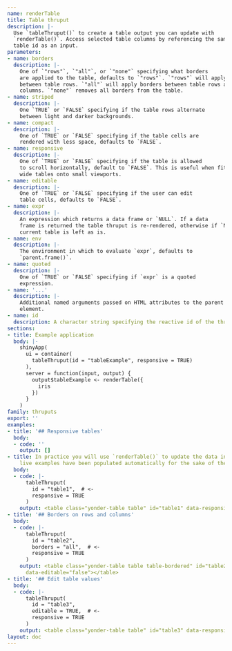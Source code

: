 ```yaml
---
name: renderTable
title: Table thruput
description: |-
  Use `tableThruput()` to create a table output you can update with
  `renderTable()`. Access selected table columns by referencing the same
  table id as an input.
parameters:
- name: borders
  description: |-
    One of `"rows"`, `"all"`, or `"none"` specifying what borders
    are applied to the table, defaults to `"rows"`. `"rows"` will apply borders
    between table rows. `"all"` will apply borders between table rows and
    columns. `"none"` removes all borders from the table.
- name: striped
  description: |-
    One `TRUE` or `FALSE` specifying if the table rows alternate
    between light and darker backgrounds.
- name: compact
  description: |-
    One of `TRUE` or `FALSE` specifying if the table cells are
    rendered with less space, defaults to `FALSE`.
- name: responsive
  description: |-
    One of `TRUE` or `FALSE` specifying if the table is allowed
    to scroll horizontally, default to `FALSE`. This is useful when fitting
    wide tables onto small viewports.
- name: editable
  description: |-
    One of `TRUE` or `FALSE` specifying if the user can edit
    table cells, defaults to `FALSE`.
- name: expr
  description: |-
    An expression which returns a data frame or `NULL`. If a data
    frame is returned the table thruput is re-rendered, otherwise if `NULL` the
    current table is left as is.
- name: env
  description: |-
    The environment in which to evaluate `expr`, defaults to
    `parent.frame()`.
- name: quoted
  description: |-
    One of `TRUE` or `FALSE` specifying if `expr` is a quoted
    expression.
- name: '...'
  description: |-
    Additional named arguments passed on HTML attributes to the parent
    element.
- name: id
  description: A character string specifying the reactive id of the thruput.
sections:
- title: Example application
  body: |-
    shinyApp(
      ui = container(
        tableThruput(id = "tableExample", responsive = TRUE)
      ),
      server = function(input, output) {
        output$tableExample <- renderTable({
          iris
        })
      }
    )
family: thruputs
export: ''
examples:
- title: '## Responsive tables'
  body:
  - code: ''
    output: []
- title: In practice you will use `renderTable()` to update the data in a table. These
    live examples have been populated automatically for the sake of the demo.
  body:
  - code: |-
      tableThruput(
        id = "table1",  # <-
        responsive = TRUE
      )
    output: <table class="yonder-table table" id="table1" data-responsive="true" data-editable="false"></table>
- title: '## Borders on rows and columns'
  body:
  - code: |-
      tableThruput(
        id = "table2",
        borders = "all",  # <-
        responsive = TRUE
      )
    output: <table class="yonder-table table table-bordered" id="table2" data-responsive="true"
      data-editable="false"></table>
- title: '## Edit table values'
  body:
  - code: |-
      tableThruput(
        id = "table3",
        editable = TRUE,  # <-
        responsive = TRUE
      )
    output: <table class="yonder-table table" id="table3" data-responsive="true" data-editable="true"></table>
layout: doc
---
```

